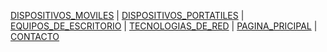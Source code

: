[DISPOSITIVOS_MOVILES](./DISPOSITIVOS_MOVILES.md) | [DISPOSITIVOS_PORTATILES](./DISPOSITIVOS_PORTATILES.md) | [EQUIPOS_DE_ESCRITORIO](./EQUIPOS_DE_ESCRITORIO.md) | [TECNOLOGIAS_DE_RED](./TECNOLOGIAS_DE_RED.md) | [PAGINA_PRICIPAL](./index.md) | [CONTACTO](./CONTACTO.md) 

